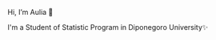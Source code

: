 Hi, I’m Aulia 👋

I'm a Student of Statistic Program in Diponegoro University✨



<!---
docum5/docum5 is a ✨ special ✨ repository because its `README.md` (this file) appears on your GitHub profile.
You can click the Preview link to take a look at your changes.
--->
